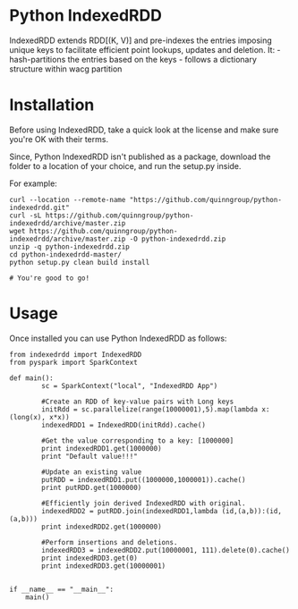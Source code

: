 # Python IndexedRDD

IndexedRDD extends RDD[(K, V)] and pre-indexes the entries imposing unique keys to facilitate efficient point lookups, updates and deletion. It:
 	- hash-partitions the entries based on the keys
 	- follows a dictionary structure within wacg partition

# Installation

Before using IndexedRDD, take a quick look at the license and make sure you're OK with their terms.

Since, Python IndexedRDD isn't published as a package, download the folder to a location of your choice, and run the setup.py inside.

For example:
```
curl --location --remote-name "https://github.com/quinngroup/python-indexedrdd.git" 
curl -sL https://github.com/quinngroup/python-indexedrdd/archive/master.zip
wget https://github.com/quinngroup/python-indexedrdd/archive/master.zip -O python-indexedrdd.zip
unzip -q python-indexedrdd.zip
cd python-indexedrdd-master/
python setup.py clean build install

# You're good to go!
```
# Usage

Once installed you can use Python IndexedRDD as follows:

```
from indexedrdd import IndexedRDD
from pyspark import SparkContext

def main():
		sc = SparkContext("local", "IndexedRDD App")

		#Create an RDD of key-value pairs with Long keys
		initRdd = sc.parallelize(range(10000001),5).map(lambda x: (long(x), x*x))
		indexedRDD1 = IndexedRDD(initRdd).cache()

		#Get the value corresponding to a key: [1000000]
		print indexedRDD1.get(1000000)
		print "Default value!!!"
		
		#Update an existing value
		putRDD = indexedRDD1.put((1000000,1000001)).cache()
		print putRDD.get(1000000)
		 
		#Efficiently join derived IndexedRDD with original.
		indexedRDD2 = putRDD.join(indexedRDD1,lambda (id,(a,b)):(id,(a,b)))
		print indexedRDD2.get(1000000)

		#Perform insertions and deletions.
		indexedRDD3 = indexedRDD2.put(10000001, 111).delete(0).cache()
		print indexedRDD3.get(0)
		print indexedRDD3.get(10000001)
		

if __name__ == "__main__":
	main()

```


